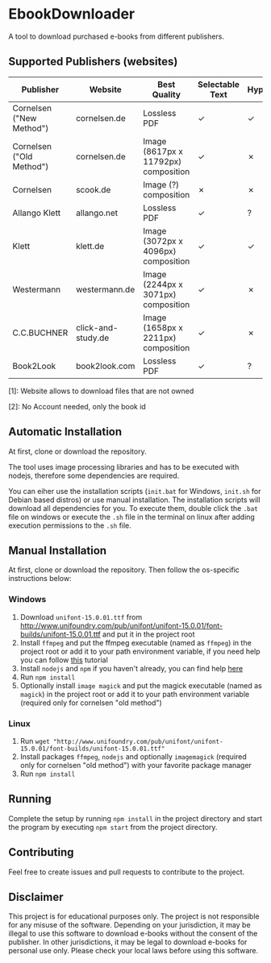 # EbookDownloader
A tool to download purchased e-books from different publishers.

## Supported Publishers (websites)
| Publisher | Website | Best Quality | Selectable Text | Hyperrefs | Notes |
| --- | --- | --- | --- | --- | --- |
| Cornelsen ("New Method") | cornelsen.de | Lossless PDF | &check; | &check; |  |
| Cornelsen ("Old Method") | cornelsen.de | Image (8617px x 11792px) composition | &check; | &cross; |  |
| Cornelsen | scook.de | Image (?) composition | &cross; | &cross; | |
| Allango Klett | allango.net | Lossless PDF | &check; | ? | [1] |
| Klett | klett.de | Image (3072px x 4096px) composition | &check; | &check; | |
| Westermann | westermann.de | Image (2244px x 3071px) composition | &check; | &cross; | |
| C.C.BUCHNER | click-and-study.de | Image (1658px x 2211px) composition | &check; | &cross; | |
| Book2Look | book2look.com | Lossless PDF | &check; | ? | [2] |

[1]: Website allows to download files that are not owned

[2]: No Account needed, only the book id

## Automatic Installation
At first, clone or download the repository.

The tool uses image processing libraries and has to be executed with nodejs, therefore some dependencies are required.

You can eiher use the installation scripts (`init.bat` for Windows, `init.sh` for Debian based distros) or use manual installation. The installation scripts will download all dependencies for you. To execute them, double click the `.bat` file on windows or execute the `.sh` file in the terminal on linux after adding execution permissions to the `.sh` file.

## Manual Installation
At first, clone or download the repository. Then follow the os-specific instructions below:

### Windows
1. Download `unifont-15.0.01.ttf` from http://www.unifoundry.com/pub/unifont/unifont-15.0.01/font-builds/unifont-15.0.01.ttf and put it in the project root
1. Install `ffmpeg` and put the ffmpeg executable (named as `ffmpeg`) in the project root or add it to your path environment variable, if you need help you can follow [this](https://phoenixnap.com/kb/ffmpeg-windows) tutorial
1. Install `nodejs` and `npm` if you haven't already, you can find help [here](https://phoenixnap.com/kb/install-node-js-npm-on-windows)
1. Run `npm install`
1. Optionally install `image magick` and put the magick executable (named as `magick`) in the project root or add it to your path environment variable (required only for cornelsen "old method")

### Linux
1. Run `wget "http://www.unifoundry.com/pub/unifont/unifont-15.0.01/font-builds/unifont-15.0.01.ttf"`
1. Install packages `ffmpeg`, `nodejs` and optionally `imagemagick` (required only for cornelsen "old method") with your favorite package manager
1. Run `npm install`

## Running
Complete the setup by running `npm install` in the project directory and
start the program by executing `npm start` from the project directory.

## Contributing

Feel free to create issues and pull requests to contribute to the project.

## Disclaimer
This project is for educational purposes only. The project is not responsible for any misuse of the software. Depending on your jurisdiction, it may be illegal to use this software to download e-books without the consent of the publisher. In other jurisdictions, it may be legal to download e-books for personal use only. Please check your local laws before using this software.
